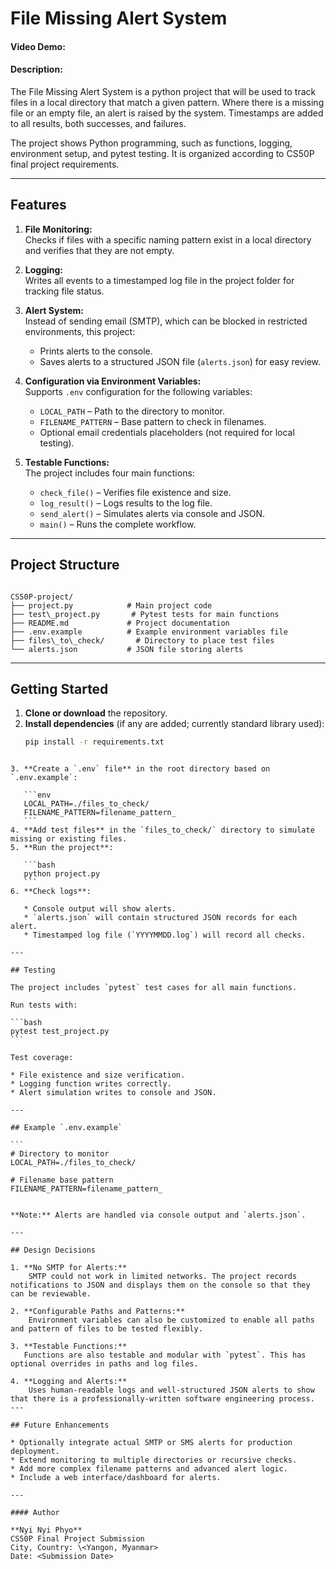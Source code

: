 # File Missing Alert System

#### Video Demo: <URL HERE>

#### Description:

The File Missing Alert System is a python project that will be used to track files in a local directory that match a given pattern. Where there is a missing file or an empty file, an alert is raised by the system. Timestamps are added to all results, both successes, and failures.

The project shows Python programming, such as functions, logging, environment setup, and pytest testing. It is organized according to CS50P final project requirements.

---

## Features

1. **File Monitoring:**  
   Checks if files with a specific naming pattern exist in a local directory and verifies that they are not empty.

2. **Logging:**  
   Writes all events to a timestamped log file in the project folder for tracking file status.

3. **Alert System:**  
   Instead of sending email (SMTP), which can be blocked in restricted environments, this project:
   - Prints alerts to the console.
   - Saves alerts to a structured JSON file (`alerts.json`) for easy review.

4. **Configuration via Environment Variables:**  
   Supports `.env` configuration for the following variables:
   - `LOCAL_PATH` – Path to the directory to monitor.
   - `FILENAME_PATTERN` – Base pattern to check in filenames.
   - Optional email credentials placeholders (not required for local testing).

5. **Testable Functions:**  
   The project includes four main functions:
   - `check_file()` – Verifies file existence and size.
   - `log_result()` – Logs results to the log file.
   - `send_alert()` – Simulates alerts via console and JSON.
   - `main()` – Runs the complete workflow.

---

## Project Structure

```

CS50P-project/
├── project.py            # Main project code
├── test\_project.py       # Pytest tests for main functions
├── README.md             # Project documentation
├── .env.example          # Example environment variables file
├── files\_to\_check/       # Directory to place test files
└── alerts.json           # JSON file storing alerts 

````

---

## Getting Started

1. **Clone or download** the repository.
2. **Install dependencies** (if any are added; currently standard library used):
   ```bash
   pip install -r requirements.txt
````

3. **Create a `.env` file** in the root directory based on `.env.example`:

   ```env
   LOCAL_PATH=./files_to_check/
   FILENAME_PATTERN=filename_pattern_
   ```
4. **Add test files** in the `files_to_check/` directory to simulate missing or existing files.
5. **Run the project**:

   ```bash
   python project.py
   ```
6. **Check logs**:

   * Console output will show alerts.
   * `alerts.json` will contain structured JSON records for each alert.
   * Timestamped log file (`YYYYMMDD.log`) will record all checks.

---

## Testing

The project includes `pytest` test cases for all main functions.

Run tests with:

```bash
pytest test_project.py
```

Test coverage:

* File existence and size verification.
* Logging function writes correctly.
* Alert simulation writes to console and JSON.

---

## Example `.env.example`

```
# Directory to monitor
LOCAL_PATH=./files_to_check/

# Filename base pattern
FILENAME_PATTERN=filename_pattern_


**Note:** Alerts are handled via console output and `alerts.json`.

---

## Design Decisions

1. **No SMTP for Alerts:**
    SMTP could not work in limited networks. The project records notifications to JSON and displays them on the console so that they can be reviewable. 

2. **Configurable Paths and Patterns:**
    Environment variables can also be customized to enable all paths and pattern of files to be tested flexibly.

3. **Testable Functions:**
   Functions are also testable and modular with `pytest`. This has optional overrides in paths and log files.

4. **Logging and Alerts:**
    Uses human-readable logs and well-structured JSON alerts to show that there is a professionally-written software engineering process.
---

## Future Enhancements

* Optionally integrate actual SMTP or SMS alerts for production deployment.
* Extend monitoring to multiple directories or recursive checks.
* Add more complex filename patterns and advanced alert logic.
* Include a web interface/dashboard for alerts.

---

#### Author

**Nyi Nyi Phyo**
CS50P Final Project Submission
City, Country: \<Yangon, Myanmar>
Date: <Submission Date>

